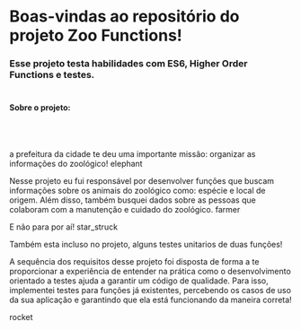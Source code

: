 <h1> Boas-vindas ao repositório do projeto Zoo Functions! </h1>
<h3>
Esse projeto testa habilidades com ES6, Higher Order Functions e testes. <br><br>
 </h3>
 
 <h4>Sobre o projeto:</h4><br><br>
 <p>
 a prefeitura da cidade te deu uma importante missão: organizar as informações do zoológico! elephant

Nesse projeto eu fui responsável por desenvolver funções que buscam informações sobre os animais do zoológico como: espécie e local de origem. Além disso, também  busquei dados sobre as pessoas que colaboram com a manutenção e cuidado do zoológico. farmer

E não para por aí! star_struck

Também esta incluso no projeto, alguns testes unitarios de duas funções!

A sequência dos requisitos desse projeto foi disposta de forma a te proporcionar a experiência de entender na prática como o desenvolvimento orientado a testes ajuda a garantir um código de qualidade. Para isso, implementei testes para funções já existentes, percebendo os casos de uso da sua aplicação e garantindo que ela está funcionando da maneira correta! </p> rocket
 
